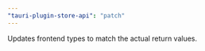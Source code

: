 ```yaml
---
"tauri-plugin-store-api": "patch"
---
```


Updates frontend types to match the actual return values.